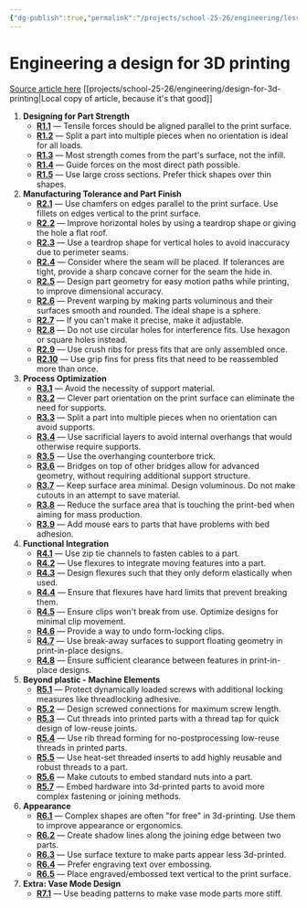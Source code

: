 ```yaml
---
{"dg-publish":true,"permalink":"/projects/school-25-26/engineering/lessons/engr-02-design-for-3d-printing/"}
---
```



# Engineering a design for 3D printing

[Source article here](https://blog.rahix.de/design-for-3d-printing/)
[[projects/school-25-26/engineering/design-for-3d-printing\|Local copy of article, because it's that good]]


1. **Designing for Part Strength**
    -  [**R1.1**](https://blog.rahix.de/design-for-3d-printing/#rule-R1.1) — Tensile forces should be aligned parallel to the print surface.
    -  [**R1.2**](https://blog.rahix.de/design-for-3d-printing/#rule-R1.2) — Split a part into multiple pieces when no orientation is ideal for all loads.
    -  [**R1.3**](https://blog.rahix.de/design-for-3d-printing/#rule-R1.3) — Most strength comes from the part's surface, not the infill.
    -  [**R1.4**](https://blog.rahix.de/design-for-3d-printing/#rule-R1.4) — Guide forces on the most direct path possible.
    -  [**R1.5**](https://blog.rahix.de/design-for-3d-printing/#rule-R1.5) — Use large cross sections. Prefer thick shapes over thin shapes.
2. **Manufacturing Tolerance and Part Finish**
    -  [**R2.1**](https://blog.rahix.de/design-for-3d-printing/#rule-R2.1) — Use chamfers on edges parallel to the print surface. Use fillets on edges vertical to the print surface.
    -  [**R2.2**](https://blog.rahix.de/design-for-3d-printing/#rule-R2.2) — Improve horizontal holes by using a teardrop shape or giving the hole a flat roof.
    -  [**R2.3**](https://blog.rahix.de/design-for-3d-printing/#rule-R2.3) — Use a teardrop shape for vertical holes to avoid inaccuracy due to perimeter seams.
    -  [**R2.4**](https://blog.rahix.de/design-for-3d-printing/#rule-R2.4) — Consider where the seam will be placed. If tolerances are tight, provide a sharp concave corner for the seam the hide in.
    -  [**R2.5**](https://blog.rahix.de/design-for-3d-printing/#rule-R2.5) — Design part geometry for easy motion paths while printing, to improve dimensional accuracy.
    -  [**R2.6**](https://blog.rahix.de/design-for-3d-printing/#rule-R2.6) — Prevent warping by making parts voluminous and their surfaces smooth and rounded. The ideal shape is a sphere.
    -  [**R2.7**](https://blog.rahix.de/design-for-3d-printing/#rule-R2.7) — If you can't make it precise, make it adjustable.
    -  [**R2.8**](https://blog.rahix.de/design-for-3d-printing/#rule-R2.8) — Do not use circular holes for interference fits. Use hexagon or square holes instead.
    -  [**R2.9**](https://blog.rahix.de/design-for-3d-printing/#rule-R2.9) — Use crush ribs for press fits that are only assembled once.
    -  [**R2.10**](https://blog.rahix.de/design-for-3d-printing/#rule-R2.10) — Use grip fins for press fits that need to be reassembled more than once.
3. **Process Optimization**
    -  [**R3.1**](https://blog.rahix.de/design-for-3d-printing/#rule-R3.1) — Avoid the necessity of support material.
    -  [**R3.2**](https://blog.rahix.de/design-for-3d-printing/#rule-R3.2) — Clever part orientation on the print surface can eliminate the need for supports.
    -  [**R3.3**](https://blog.rahix.de/design-for-3d-printing/#rule-R3.3) — Split a part into multiple pieces when no orientation can avoid supports.
    -  [**R3.4**](https://blog.rahix.de/design-for-3d-printing/#rule-R3.4) — Use sacrificial layers to avoid internal overhangs that would otherwise require supports.
    -  [**R3.5**](https://blog.rahix.de/design-for-3d-printing/#rule-R3.5) — Use the overhanging counterbore trick.
    -  [**R3.6**](https://blog.rahix.de/design-for-3d-printing/#rule-R3.6) — Bridges on top of other bridges allow for advanced geometry, without requiring additional support structure.
    -  [**R3.7**](https://blog.rahix.de/design-for-3d-printing/#rule-R3.7) — Keep surface area minimal. Design voluminous. Do not make cutouts in an attempt to save material.
    -  [**R3.8**](https://blog.rahix.de/design-for-3d-printing/#rule-R3.8) — Reduce the surface area that is touching the print-bed when aiming for mass production.
    -  [**R3.9**](https://blog.rahix.de/design-for-3d-printing/#rule-R3.9) — Add mouse ears to parts that have problems with bed adhesion.
4. **Functional Integration**
    -  [**R4.1**](https://blog.rahix.de/design-for-3d-printing/#rule-R4.1) — Use zip tie channels to fasten cables to a part.
    -  [**R4.2**](https://blog.rahix.de/design-for-3d-printing/#rule-R4.2) — Use flexures to integrate moving features into a part.
    -  [**R4.3**](https://blog.rahix.de/design-for-3d-printing/#rule-R4.3) — Design flexures such that they only deform elastically when used.
    -  [**R4.4**](https://blog.rahix.de/design-for-3d-printing/#rule-R4.4) — Ensure that flexures have hard limits that prevent breaking them.
    -  [**R4.5**](https://blog.rahix.de/design-for-3d-printing/#rule-R4.5) — Ensure clips won't break from use. Optimize designs for minimal clip movement.
    -  [**R4.6**](https://blog.rahix.de/design-for-3d-printing/#rule-R4.6) — Provide a way to undo form-locking clips.
    -  [**R4.7**](https://blog.rahix.de/design-for-3d-printing/#rule-R4.7) — Use break-away surfaces to support floating geometry in print-in-place designs.
    -  [**R4.8**](https://blog.rahix.de/design-for-3d-printing/#rule-R4.8) — Ensure sufficient clearance between features in print-in-place designs.
5. **Beyond plastic - Machine Elements**
    -  [**R5.1**](https://blog.rahix.de/design-for-3d-printing/#rule-R5.1) — Protect dynamically loaded screws with additional locking measures like threadlocking adhesive.
    -  [**R5.2**](https://blog.rahix.de/design-for-3d-printing/#rule-R5.2) — Design screwed connections for maximum screw length.
    -  [**R5.3**](https://blog.rahix.de/design-for-3d-printing/#rule-R5.3) — Cut threads into printed parts with a thread tap for quick design of low-reuse joints.
    -  [**R5.4**](https://blog.rahix.de/design-for-3d-printing/#rule-R5.4) — Use rib thread forming for no-postprocessing low-reuse threads in printed parts.
    -  [**R5.5**](https://blog.rahix.de/design-for-3d-printing/#rule-R5.5) — Use heat-set threaded inserts to add highly reusable and robust threads to a part.
    -  [**R5.6**](https://blog.rahix.de/design-for-3d-printing/#rule-R5.6) — Make cutouts to embed standard nuts into a part.
    -  [**R5.7**](https://blog.rahix.de/design-for-3d-printing/#rule-R5.7) — Embed hardware into 3d-printed parts to avoid more complex fastening or joining methods.
6. **Appearance**
    -  [**R6.1**](https://blog.rahix.de/design-for-3d-printing/#rule-R6.1) — Complex shapes are often "for free" in 3d-printing. Use them to improve appearance or ergonomics.
    -  [**R6.2**](https://blog.rahix.de/design-for-3d-printing/#rule-R6.2) — Create shadow lines along the joining edge between two parts.
    -  [**R6.3**](https://blog.rahix.de/design-for-3d-printing/#rule-R6.3) — Use surface texture to make parts appear less 3d-printed.
    -  [**R6.4**](https://blog.rahix.de/design-for-3d-printing/#rule-R6.4) — Prefer engraving text over embossing.
    -  [**R6.5**](https://blog.rahix.de/design-for-3d-printing/#rule-R6.5) — Place engraved/embossed text vertical to the print surface.
7. **Extra: Vase Mode Design**
    -  [**R7.1**](https://blog.rahix.de/design-for-3d-printing/#rule-R7.1) — Use beading patterns to make vase mode parts more stiff.